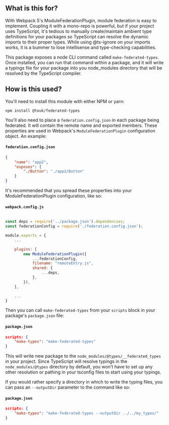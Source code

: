 ## What is this for?

With Webpack 5's ModuleFederationPlugin, module federation is easy to implement. Coupling it with a mono-repo is powerful, but if your project uses TypeScript, it's tedious to manually create/maintain ambient type definitions for your packages so TypeScript can resolve the dynamic imports to their proper types. While using @ts-ignore on your imports works, it is a bummer to lose intellisense and type-checking capabilities.

This package exposes a node CLI command called `make-federated-types`. Once installed, you can run that command within a package, and it will write a typings file for your package into you node_modules directory that will be resolved by the TypeScript compiler.

## How is this used?

You'll need to install this module with either NPM or yarn:

```
npm install @touk/federated-types
```

You'll also need to place a `federation.config.json` in each package being federated. It will contain the remote name and exported members. These properties are used in Webpack's `ModuleFederationPlugin` configuration object. An example:

#### `federation.config.json`

```json
{
    "name": "app2",
    "exposes": {
        "./Button": "./app2/Button"
    }
}
```

It's recommended that you spread these properties into your ModuleFederationPlugin configuration, like so:

#### `webpack.config.js`

```javascript

const deps = require('../package.json').dependencies;
const federationConfig = require('./federation.config.json');

module.exports = {
    ...

    plugins: [
        new ModuleFederationPlugin({
            ...federationConfig,
            filename: "remoteEntry.js",
            shared: {
                ...deps,
            },
        }),
    ],

    ...
}

```

Then you can call `make-federated-types` from your `scripts` block in your package's `package.json` file:

#### `package.json`

```json
scripts: {
    "make-types": "make-federated-types"
}
```

This will write new package to the `node_modules/@types/__federated_types` in your project. Since TypeScript will resolve typings in the `node_modules/@types` directory by default, you won't have to set up any other resolution or pathing in your tsconfig files to start using your typings.

If you would rather specify a directory in which to write the typing files, you can pass an `--outputDir` parameter to the command like so:

#### `package.json`

```json
scripts: {
    "make-types": "make-federated-types --outputDir ../../my_types/"
}
```
